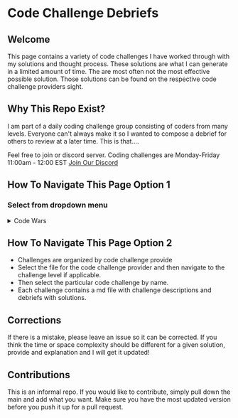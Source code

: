 # Code Challenge Debriefs

## Welcome
This page contains a variety of code challenges I have worked through with my solutions and thought process. These solutions are what I can generate in a limited amount of time. The are most often not the most effective possible solution. Those solutions can be found on the respective code challenge providers sight. 

## Why This Repo Exist?
I am part of a daily coding challenge group consisting of coders from many levels. Everyone can't always make it so I wanted to compose a debrief for others to review at a later time. This is that....

Feel free to join or discord server. Coding challenges are Monday-Friday 11:00am - 12:00 EST
[Join Our Discord](https://discord.gg/qj4Tydm9)


## How To Navigate This Page Option 1
### Select from dropdown menu
<details>
<summary>Code Wars</summary>
<br>
  
<details>
<summary>7kyu</summary>
<br>
  
- [Catergorize New Members](https://github.com/d-e-k-k/code_challenge_debriefs/blob/main/code_wars/7kyu/categorize_new_member/categorize_new_member.md)
- [Array Element Parity](https://github.com/d-e-k-k/code_challenge_debriefs/blob/main/code_wars/7kyu/array_element_party/array_element_parity.md)
</details>

<details>
<summary>6kyu</summary>
<br>
This is how you dropdown.
</details>

<details>
<summary>5kyu</summary>
<br>
This is how you dropdown.
</details>
  
</details>




## How To Navigate This Page Option 2
- Challenges are organized by code challenge provide
- Select the file for the code challenge provider and then navigate to the challenge level if applicable.
- Then select the particular code challenge by name.
- Each challenge contains a md file with challenge descriptions and debriefs with solutions.

## Corrections
If there is a mistake, please leave an issue so it can be corrected. If you think the time or space complexity should be different for a given solution, provide and explanation and I will get it updated!

## Contributions
This is an informal repo. If you would like to contribute, simply pull down the main and add what you want. Make sure you have the most updated version before you push it up for a pull request.
